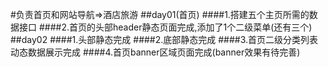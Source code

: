 #负责首页和网站导航=>酒店旅游
##day01(首页)
####1.搭建五个主页所需的数据接口
####2.首页的头部header静态页面完成,添加了1个二级菜单(还有三个)
##day02
####1.头部静态完成
####2.底部静态完成
####3.首页二级分类列表动态数据展示完成
####4.首页banner区域页面完成(banner效果有待完善)
